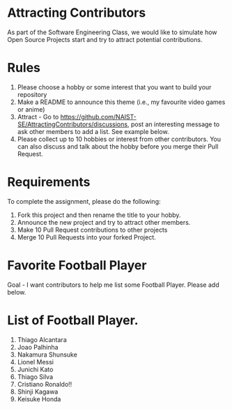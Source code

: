 # Attracting Contributors
As part of the Software Engineering Class, we would like to simulate how Open Source Projects start and try to attract potential contributions.

# Rules

1. Please choose a hobby or some interest that you want to build your repository
2. Make a README to announce this theme (i.e., my favourite video games or anime)
3. Attract - Go to https://github.com/NAIST-SE/AttractingContributors/discussions, post an interesting message to ask other members to add a list. See example below.
4. Please collect up to 10 hobbies or interest from other contributors. You can also discuss and talk about the hobby before you merge their Pull Request.

# Requirements
To complete the assignment, please do the following:
1. Fork this project and then rename the title to your hobby. 
2. Announce the new project and try to attract other members.
3. Make 10 Pull Request contributions to other projects
4. Merge 10 Pull Requests into your forked Project.

# Favorite Football Player
Goal - I want contributors to help me list some Football Player.
Please add below.

# List of Football Player.
1. Thiago Alcantara
2. Joao Palhinha
3. Nakamura Shunsuke
4. Lionel Messi
5. Junichi Kato
6. Thiago Silva
7. Cristiano Ronaldo!!
8. Shinji Kagawa
9. Keisuke Honda
